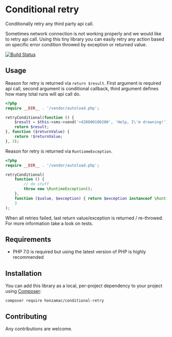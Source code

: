 # Conditional retry

Conditionally retry any third party api call.

Sometimes network connection is not working properly and we would like to retry api call. Using this tiny library you can easily retry any action based on specific error condition throwed by exception or returned value.

[![Build Status](https://travis-ci.org/HonzaMac/conditional-retry.svg?branch=master)](https://travis-ci.org/HonzaMac/conditional-retry)


## Usage

Reason for retry is returned via `return $result`. First argument is required api call, second argument is conditional callback, third argument defines how many total runs will api call do.
```php
<?php
require __DIR__ . '/vendor/autoload.php';

retryConditional(function () {
	$result = $this->sms->send('+420800100200', 'Help, I\'m drowning!');
    return $result;
}, function ($returnValue) {
    return !$returnValue;
}, 3);
```

Reason for retry is returned via `RuntiomeException`.
```php
<?php
require __DIR__ . '/vendor/autoload.php';

retryConditional(
    function () { 
    	// do stuff
    	throw new \RuntimeException();
    },
    function ($value, $exception) { return $exception instanceof \RuntimeException;},
    3
);
```

When all retries failed, last return value/exception is returned / re-throwed.
For more information take a look on tests.

## Requirements
- PHP 7.0 is required but using the latest version of PHP is highly recommended

## Installation
You can add this library as a local, per-project dependency to your project using [Composer](https://getcomposer.org/):

    composer require honzamac/conditional-retry

## Contributing

Any contributions are welcome.